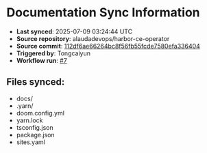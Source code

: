 # Documentation Sync Information

- **Last synced**: 2025-07-09 03:24:44 UTC
- **Source repository**: alaudadevops/harbor-ce-operator
- **Source commit**: [112df6ae66264bc8f56fb55fcde7580efa336404](https://github.com/alaudadevops/harbor-ce-operator/commit/112df6ae66264bc8f56fb55fcde7580efa336404)
- **Triggered by**: Tongcaiyun
- **Workflow run**: [#7](https://github.com/alaudadevops/harbor-ce-operator/actions/runs/16159545402)

## Files synced:
- docs/
- .yarn/
- doom.config.yml
- yarn.lock
- tsconfig.json
- package.json
- sites.yaml
